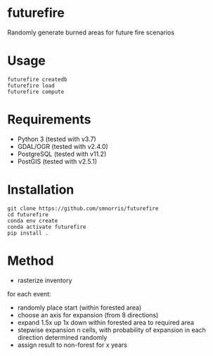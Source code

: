 # futurefire

Randomly generate burned areas for future fire scenarios

# Usage

    futurefire createdb
    futurefire load
    futurefire compute

# Requirements

- Python 3 (tested with v3.7)
- GDAL/OGR (tested with v2.4.0)
- PostgreSQL (tested with v11.2)
- PostGIS (tested with v2.5.1)

# Installation

    git clone https://github.com/smnorris/futurefire
    cd futurefire
    conda env create
    conda activate futurefire
    pip install .


# Method

- rasterize inventory

for each event:
  - randomly place start (within forested area)
  - choose an axis for expansion (from 8 directions)
  - expand 1.5x up 1x down within forested area to required area
  - stepwise expansion  n cells, with probability of expansion in each direction determined randomly
  - assign result to non-forest for x years

